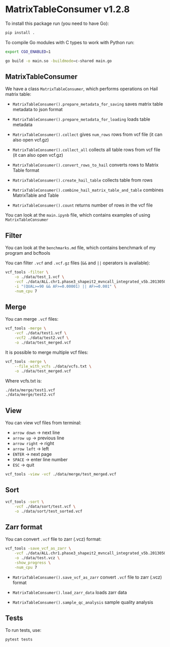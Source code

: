 # MatrixTableConsumer v1.2.8

To install this package run (you need to have Go):

```bash
pip install .
```

To compile Go modules with C types to work with Python run:

```bash
export CGO_ENABLED=1

go build -o main.so -buildmode=c-shared main.go
```

## MatrixTableConsumer

We have a class `MatrixTableConsumer`, which performs operations on Hail matrix table:

- `MatrixTableConsumer().prepare_metadata_for_saving` saves matrix table metadata to json format

- `MatrixTableConsumer().prepare_metadata_for_loading` loads table metadata

- `MatrixTableConsumer().collect` gives `num_rows` rows from vcf file (it can also open vcf.gz)

- `MatrixTableConsumer().collect_all` collects all table rows from vcf file (it can also open vcf.gz)

- `MatrixTableConsumer().convert_rows_to_hail` converts rows to Matrix Table format

- `MatrixTableConsumer().create_hail_table` collects table from rows

- `MatrixTableConsumer().combine_hail_matrix_table_and_table` combines MatrixTable and Table

- `MatrixTableConsumer().count` returns number of rows in the vcf file

You can look at the `main.ipynb` file, which contains examples of using `MatrixTableConsumer`

## Filter

You can look at the `benchmarks.md` file, which contains benchmark of my program and bcftools

You can filter `.vcf` and `.vcf.gz` files (`&&` and `||` operators is available):

```bash
vcf_tools -filter \
    -o ./data/test_1.vcf \
    -vcf ./data/ALL.chr1.phase3_shapeit2_mvncall_integrated_v5b.20130502.genotypes.vcf.gz \
    -i "(QUAL>=90 && AF>=0.00001) || AF>=0.001" \
    -num_cpu 7
```

## Merge

You can merge `.vcf` files:

```bash
vcf_tools -merge \
    -vcf ./data/test1.vcf \
    -vcf2 ./data/test2.vcf \
    -o ./data/test_merged.vcf
```

It is possible to merge multiple vcf files:

```bash
vcf_tools -merge \
    --file_with_vcfs ./data/vcfs.txt \
    -o ./data/test_merged.vcf
```

Where vcfs.txt is:

```txt
./data/merge/test1.vcf
./data/merge/test2.vcf
```

## View

You can view vcf files from terminal:

* `arrow down` -> next line
*  `arrow up` -> previous line
*  `arrow right` -> right
*  `arrow left` -> left
*  `ENTER` -> next page
*  `SPACE` -> enter line number
*  `ESC` -> quit

```bash
vcf_tools -view -vcf ./data/merge/test_merged.vcf
```

## Sort

```bash
vcf_tools -sort \
    -vcf ./data/sort/test.vcf \
    -o ./data/sort/test_sorted.vcf
```

## Zarr format

You can convert `.vcf` file to zarr (.vcz) format:

```bash
vcf_tools -save_vcf_as_zarr \
    -vcf ./data/ALL.chr1.phase3_shapeit2_mvncall_integrated_v5b.20130502.genotypes.vcf.gz \
    -o ./data/test.vcz \
    -show_progress \
    -num_cpu 7
```

- `MatrixTableConsumer().save_vcf_as_zarr` convert `.vcf` file to zarr (.vcz) format

- `MatrixTableConsumer().load_zarr_data` loads zarr data

- `MatrixTableConsumer().sample_qc_analysis` sample quality analysis

## Tests

To run tests, use:

```bash
pytest tests
```
